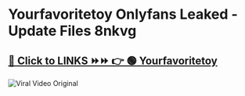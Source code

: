 
 # Yourfavoritetoy Onlyfans Leaked - Update Files 8nkvg

## <h2><a href="https://clipsfans.com/Yourfavoritetoy&ref=git">🔗 Click to LINKS ⏩⏩ 👉 🟢 Yourfavoritetoy </a></h2>

<a href="https://clipsfans.com/Yourfavoritetoy&ref=git" rel="nofollow" data-target="animated-image.originalLink"><img src="https://i.ibb.co.com/xMMVF88/686577567.gif" alt="Viral Video Original" style="max-width: 100%; display: inline-block;" data-target="animated-image.originalImage"></a>

